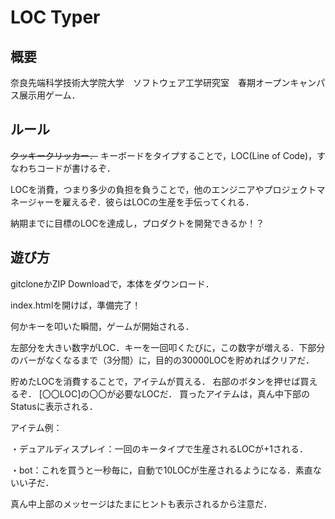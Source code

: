 # LOC Typer
## 概要
奈良先端科学技術大学院大学　ソフトウェア工学研究室　春期オープンキャンパス展示用ゲーム．

## ルール
~~クッキークリッカー．~~
キーボードをタイプすることで，LOC(Line of Code)，すなわちコードが書けるぞ．

LOCを消費，つまり多少の負担を負うことで，他のエンジニアやプロジェクトマネージャーを雇えるぞ．彼らはLOCの生産を手伝ってくれる．

納期までに目標のLOCを達成し，プロダクトを開発できるか！？

## 遊び方
gitcloneかZIP Downloadで，本体をダウンロード．

index.htmlを開けば，準備完了！

何かキーを叩いた瞬間，ゲームが開始される．

左部分を大きい数字がLOC．キーを一回叩くたびに，この数字が増える．下部分のバーがなくなるまで（3分間）に，目的の30000LOCを貯めればクリアだ．

貯めたLOCを消費することで，アイテムが買える．
右部のボタンを押せば買えるぞ．
[〇〇LOC]の〇〇が必要なLOCだ．
買ったアイテムは，真ん中下部のStatusに表示される．

アイテム例：

・デュアルディスプレイ：一回のキータイプで生産されるLOCが+1される．

・bot：これを買うと一秒毎に，自動で10LOCが生産されるようになる．素直ないい子だ．

真ん中上部のメッセージはたまにヒントも表示されるから注意だ．

